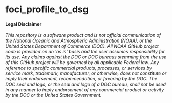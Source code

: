 # foci_profile_to_dsg

#### Legal Disclaimer
*This repository is a software product and is not official communication
of the National Oceanic and Atmospheric Administration (NOAA), or the
United States Department of Commerce (DOC). All NOAA GitHub project
code is provided on an 'as is' basis and the user assumes responsibility
for its use. Any claims against the DOC or DOC bureaus stemming from
the use of this GitHub project will be governed by all applicable Federal
law. Any reference to specific commercial products, processes, or services
by service mark, trademark, manufacturer, or otherwise, does not constitute
or imply their endorsement, recommendation, or favoring by the DOC.
The DOC seal and logo, or the seal and logo of a DOC bureau, shall not
be used in any manner to imply endorsement of any commercial product
or activity by the DOC or the United States Government.*

